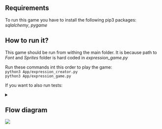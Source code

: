 ## Requirements
To run this game you have to install the following pip3 packages:
*sqlalchemy*, *pygame* 

## How to run it?
This game should be run from withing the main folder. It is because path to *Font* and *Sprites* folder is hard coded in *expression_game.py*

Run these commands int this order to play the game: <br/>
`python3 App/expression_creator.py` <br/>
`python3 App/expression_game.py`

If you want to also run tests:
<body>
    <details>
        <summary>    
        </summary>
        I modified the path using context, hence the tests should be run from within Test folder (abspath "../App/" is set up) <br/>
        python3 test_suite.py
    </details>
</body>

## Flow diagram
![](https://i.imgur.com/KMcEK7T.png)